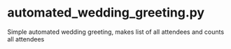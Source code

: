 # automated_wedding_greeting.py
Simple automated wedding greeting,
makes list of all attendees and counts all attendees

